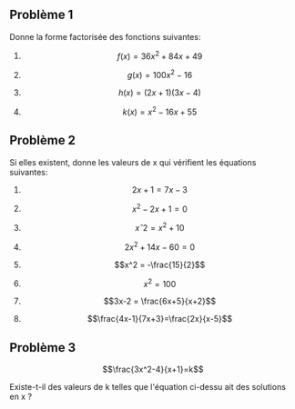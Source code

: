 ## Problème 1

Donne la forme factorisée des fonctions suivantes:

1. ```math
   f(x)=36x^2+84x+49
   ```
1. ```math
   g(x)=100x^2-16
   ```
1. ```math
   h(x)=(2x+1)(3x-4)
1. ```math
   k(x)=x^2-16x+55
   ```

## Problème 2

Si elles existent, donne les valeurs de x qui vérifient les équations suivantes:

1. ```math
   2x+1=7x-3
   ```
1. ```math
   x^2-2x+1=0
   ```
1. ```math
   xˆ2 = x^2+10
   ```
1. ```math
   2x^2+14x-60=0
   ```
1. ```math
   x^2 = -\frac{15}{2}
   ```
1. ```math
   x^2=100
   ```
1. ```math
   3x-2 = \frac{6x+5}{x+2}
   ```
1. ```math
   \frac{4x-1}{7x+3}=\frac{2x}{x-5}
   ```

## Problème 3

```math
\frac{3x^2-4}{x+1}=k
```
Existe-t-il des valeurs de k telles que l'équation ci-dessu ait des solutions en x ?

